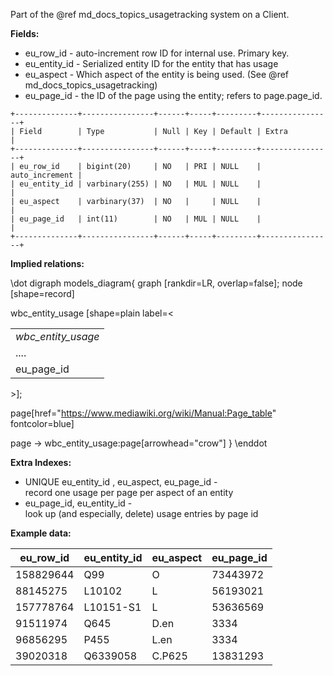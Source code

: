 Part of the @ref md_docs_topics_usagetracking system on a Client.

**Fields:**

 - eu_row_id - auto-increment row ID for internal use. Primary key.
 - eu_entity_id - Serialized entity ID for the entity that has usage
 - eu_aspect - Which aspect of the entity is being used. (See @ref md_docs_topics_usagetracking)
 - eu_page_id - the ID of the page using the entity; refers to page.page_id.

```
+--------------+----------------+------+-----+---------+----------------+
| Field        | Type           | Null | Key | Default | Extra          |
+--------------+----------------+------+-----+---------+----------------+
| eu_row_id    | bigint(20)     | NO   | PRI | NULL    | auto_increment |
| eu_entity_id | varbinary(255) | NO   | MUL | NULL    |                |
| eu_aspect    | varbinary(37)  | NO   |     | NULL    |                |
| eu_page_id   | int(11)        | NO   | MUL | NULL    |                |
+--------------+----------------+------+-----+---------+----------------+
```

**Implied relations:**

\dot
digraph models_diagram{
    graph [rankdir=LR, overlap=false];
    node [shape=record]

wbc_entity_usage [shape=plain label=<
<table border="0" cellborder="1" cellspacing="0">
  <tr><td><i>wbc_entity_usage</i></td></tr>
  <tr><td port="1">....</td></tr>
  <tr><td port="page">eu_page_id</td></tr>
</table>>];

page[href="https://www.mediawiki.org/wiki/Manual:Page_table" fontcolor=blue]

page -> wbc_entity_usage:page[arrowhead="crow"]
}
\enddot

**Extra Indexes:**
 - UNIQUE eu_entity_id , eu_aspect, eu_page_id - record one usage per page per aspect of an entity
 - eu_page_id, eu_entity_id - look up (and especially, delete) usage entries by page id

**Example data:**

| eu_row_id | eu_entity_id | eu_aspect | eu_page_id |
|-----------|--------------|-----------|------------|
| 158829644 | Q99          | O         |   73443972 |
|  88145275 | L10102       | L         |   56193021 |
| 157778764 | L10151-S1    | L         |   53636569 |
|  91511974 | Q645         | D.en      |   3334     |
|  96856295 | P455         | L.en      |   3334     |
|  39020318 | Q6339058     | C.P625    |   13831293 |
